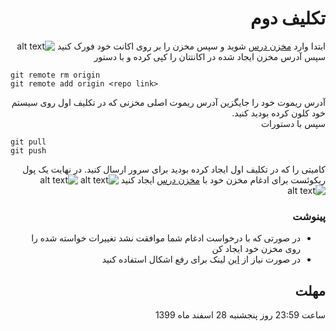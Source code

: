<div dir="rtl" align='right'>

# تکلیف دوم

ابتدا وارد [مخزن درس](https://github.com/RAAvenger/MabahesVizhe2-GitCourse) شوید و سپس مخزن را بر روی اکانت خود فورک کنید
![alt text](https://github.com/RAAvenger/MabahesVizhe2-GitCourse/blob/main/hw2/img1.jpg?raw=true)
سپس آدرس مخزن ایجاد شده در اکانتتان را کپی کرده و با دستور 

<div dir="ltr" align='left'>
  
```git
git remote rm origin
git remote add origin <repo link>
```
</div>

آدرس ریموت خود را جایگزین آدرس ریموت اصلی مخزنی که در تکلیف اول روی سیستم خود کلون کرده بودید کنید.
<br />
سپس با دستورات 

<div dir="ltr" align='left'>
  
```git
git pull
git push
```
</div>

کامیتی را که در تکلیف اول ایجاد کرده بودید برای سرور ارسال کنید.
در نهایت یک پول ریکوئست برای ادغام مخزن خود با [مخزن درس](https://github.com/RAAvenger/MabahesVizhe2-GitCourse) ایجاد کنید
![alt text](https://github.com/RAAvenger/MabahesVizhe2-GitCourse/blob/main/hw2/img2.jpg?raw=true)
![alt text](https://github.com/RAAvenger/MabahesVizhe2-GitCourse/blob/main/hw2/img3.jpg?raw=true)
![alt text](https://github.com/RAAvenger/MabahesVizhe2-GitCourse/blob/main/hw2/img4.jpg?raw=true)
<br />
### پینوشت 
- در صورتی که با درخواست ادغام شما موافقت نشد تغییرات خواسته شده را روی مخزن خود ایجاد کن 
- در صورت نیاز از [این](https://stackoverflow.com/questions/14906187/how-to-submit-a-pull-request-from-a-cloned-repo) لینک برای رفع اشکال استفاده کنید

##  مهلت
ساعت 23:59 روز پنجشنبه 28 اسفند ماه 1399

</div>
